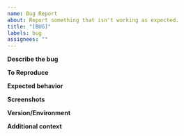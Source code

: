 ```yaml
---
name: Bug Report
about: Report something that isn't working as expected.
title: "[BUG]"
labels: bug
assignees: ""
---
```


<!-- Thanks for reporting a bug! Please fill out the details below. -->

**Describe the bug**

<!-- A clear and concise description of what the bug is. -->

**To Reproduce**

<!-- Steps to reproduce the behavior. -->

**Expected behavior**

<!-- A clear and concise description of what you expected to happen. -->

**Screenshots**

<!-- If applicable, add screenshots to help explain your problem. -->

**Version/Environment**

<!-- Desktop, Mobile, Browser, v1.0.0, etc. -->

**Additional context**

<!-- Add any other context about the problem here. -->
